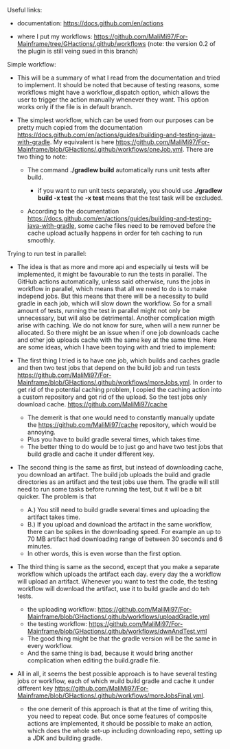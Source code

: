 Useful links:
   
  - documentation: https://docs.github.com/en/actions

  - where I put my workflows: https://github.com/MaliMi97/For-Mainframe/tree/GHactions/.github/workflows   (note: the version 0.2 of the plugin is still veing sued in this branch)

Simple workflow:


  - This will be a summary of what I read from the documentation and tried to implement. It should be noted that because of testing reasons, some workflows might have a workflow_dispatch option, which allows the user to trigger the action manually whenever they want. This option works only if the file is in default branch.

  - The simplest workflow, which can be used from our purposes can be pretty much copied from the documentation https://docs.github.com/en/actions/guides/building-and-testing-java-with-gradle. My equivalent is here https://github.com/MaliMi97/For-Mainframe/blob/GHactions/.github/workflows/oneJob.yml. There are two thing to note:

    - The command **./gradlew build** automatically runs unit tests after build.
      - if you want to run unit tests separately, you should use **./gradlew build -x test**  the **-x test** means that the test task will be excluded.
  
    - According to the documentation https://docs.github.com/en/actions/guides/building-and-testing-java-with-gradle, some cache files need to be removed before the cache upload actually happens in order for teh caching to run smoothly. 


Trying to run test in parallel:

  - The idea is that as more and more api and especially ui tests will be implemented, it might be favourable to run the tests in parallel. The GitHub actions automatically, unless said otherwise, runs the jobs in workflow in parallel, which means that all we need to do is to make independ jobs. But this means that there will be a necessity to build gradle in each job, which will slow down the workflow. So for a small amount of tests, running the test in parallel might not only be unnecessary, but will also be detrimental. Another complication migth arise with caching. We do not know for sure, when will a new runner be allocated. So there might be an issue when if one job downloads cache and other job uploads cache with the same key at the same time. Here are some ideas, which I have been toying with and tried to implement:
  - The first thing I tried is to have one job, which builds and caches gradle and then two test jobs that depend on the build job and run tests https://github.com/MaliMi97/For-Mainframe/blob/GHactions/.github/workflows/moreJobs.yml. In order to get rid of the potential caching problem, I copied the caching action into a custom repository and got rid of the upload. So the test jobs only download cache. https://github.com/MaliMi97/cache
      - The demerit is that one would need to constantly manually update the https://github.com/MaliMi97/cache repository, which would be annoying.
      - Plus you have to build gradle several times, which takes time.
      - The better thing to do would be to just go and have two test jobs that build gradle and cache it under different key.

   - The second thing is the same as first, but instead of downloading cache, you download an artifact. The build job uploads the build and gradle directories as an artifact and the test jobs use them. The gradle will still need to run some tasks before running the test, but it will be a bit quicker. The problem is that 
      - A.) You still need to build gradle several times and uploading the artifact takes time.
      - B.) If you upload and download the artifact in the same workflow, there can be spikes in the downloading speed. For example an up to 70 MB artifact had downloading range of between 30 seconds and 6 minutes.
      - In other words, this is even worse than the first option.

   - The third thing is same as the second, except that you make a separate workflow which uploads the artifact each day. every day the a workflow will upload an artifact. Whenever you want to test the code, the testing workflow will download the artifact, use it to build gradle and do teh tests.
      - the uploading workflow: https://github.com/MaliMi97/For-Mainframe/blob/GHactions/.github/workflows/uploadGradle.yml
      - the testing workflow: https://github.com/MaliMi97/For-Mainframe/blob/GHactions/.github/workflows/dwnAndTest.yml
      - The good thing might be that the gradle version will be the same in every workflow.
      - And the same thing is bad, because it would bring another complication when editing the build.gradle file.


   - All in all, it seems the best possible approach is to have several testing jobs or workflow, each of which wuild build gradle and cache it under different key https://github.com/MaliMi97/For-Mainframe/blob/GHactions/.github/workflows/moreJobsFinal.yml.
      - the one demerit of this approach is that at the time of writing this, you need to repeat code. But once some features of composite actions are implemented, it should be possible to make an action, which does the whole set-up including downloading repo, setting up a JDK and building gradle.
